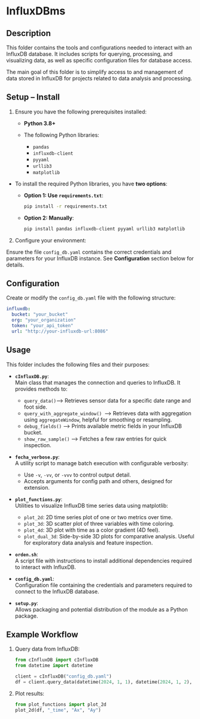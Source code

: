 # InfluxDBms

## Description
This folder contains the tools and configurations needed to interact with an InfluxDB database. It includes scripts for querying, processing, and visualizing data, as well as specific configuration files for database access.

The main goal of this folder is to simplify access to and management of data stored in InfluxDB for projects related to data analysis and processing.

## Setup – Install
1. Ensure you have the following prerequisites installed:
   - **Python 3.8+**
   - The following Python libraries:

      * `pandas`
      * `influxdb-client`
      * `pyyaml`
      * `urllib3`
      * `matplotlib`

- To install the required Python libraries, you have **two options**:

  - **Option 1: Use `requirements.txt`**:

    ```bash
    pip install -r requirements.txt
    ```

  - **Option 2: Manually**:

    ```bash
    pip install pandas influxdb-client pyyaml urllib3 matplotlib
    ```


2. Configure your environment:

  Ensure the file `config_db.yaml` contains the correct credentials and parameters for your InfluxDB instance. See **Configuration** section below for details.


## Configuration

Create or modify the `config_db.yaml` file with the following structure:

```yaml
influxdb:
  bucket: "your_bucket"
  org: "your_organization"
  token: "your_api_token"
  url: "http://your-influxdb-url:8086"
```


## Usage
This folder includes the following files and their purposes:

- **`cInfluxDB.py`**:  
  Main class that manages the connection and queries to InfluxDB. It provides methods to:
  - `query_data()`--> Retrieves sensor data for a specific date range and foot side.
  - `query_with_aggregate_window() `--> Retrieves data with aggregation using `aggregateWindow`, helpful for smoothing or resampling.
  - `debug_fields()` --> Prints available metric fields in your InfluxDB bucket.
  - `show_raw_sample()` --> Fetches a few raw entries for quick inspection.

- **`fecha_verbose.py`**:  
  A utility script to manage batch execution with configurable verbosity:
  * Use `-v`, `-vv`, or `-vvv` to control output detail.
  * Accepts arguments for config path and others, designed for extension.

- **`plot_functions.py`**:  
  Utilities to visualize InfluxDB time series data using matplotlib:
  * `plot_2d`: 2D time series plot of one or two metrics over time.
  * `plot_3d`: 3D scatter plot of three variables with time coloring.
  * `plot_4d`: 3D plot with time as a color gradient (4D feel).
  * `plot_dual_3d`: Side-by-side 3D plots for comparative analysis.
  Useful for exploratory data analysis and feature inspection.

- **`orden.sh`**:  
  A script file with instructions to install additional dependencies required to interact with InfluxDB.

- **`config_db.yaml`**:  
  Configuration file containing the credentials and parameters required to connect to the InfluxDB database.

- **`setup.py`**:  
  Allows packaging and potential distribution of the module as a Python package.


## Example Workflow

1. Query data from InfluxDB:

   ```python
   from cInfluxDB import cInfluxDB
   from datetime import datetime

   client = cInfluxDB("config_db.yaml")
   df = client.query_data(datetime(2024, 1, 1), datetime(2024, 1, 2), qtok="ID123", pie="Right")
   ```

2. Plot results:

   ```python
   from plot_functions import plot_2d
   plot_2d(df, "_time", "Ax", "Ay")
   ```
